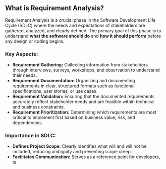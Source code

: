 ## What is Requirement Analysis?

Requirement Analysis is a crucial phase in the Software Development Life Cycle (SDLC) where the needs and expectations of stakeholders are gathered, analyzed, and clearly defined. The primary goal of this phase is to understand **what the software should do** and **how it should perform** before any design or coding begins.

### Key Aspects:
- **Requirement Gathering:** Collecting information from stakeholders through interviews, surveys, workshops, and observation to understand their needs.
- **Requirement Documentation:** Organizing and documenting requirements in clear, structured formats such as functional specifications, user stories, or use cases.
- **Requirement Validation:** Ensuring that the documented requirements accurately reflect stakeholder needs and are feasible within technical and business constraints.
- **Requirement Prioritization:** Determining which requirements are most critical to implement first based on business value, risk, and dependencies.

### Importance in SDLC:
- **Defines Project Scope:** Clearly identifies what will and will not be included, reducing ambiguity and preventing scope creep.
- **Facilitates Communication:** Serves as a reference point for developers, te

